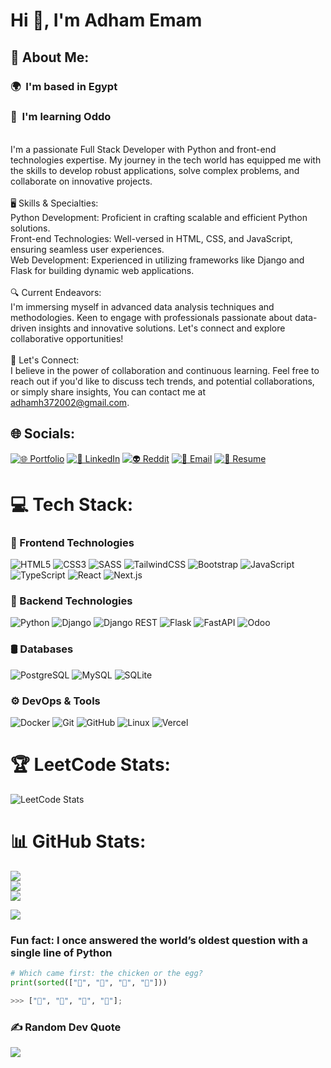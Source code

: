 # Hi 👋, I'm Adham Emam
## 💫 About Me:
### 🌍  I'm based in Egypt<br>
### 🧠  I'm learning Oddo
<br>I'm a passionate Full Stack Developer with Python and front-end technologies expertise. My journey in the tech world has equipped me with the skills to develop robust applications, solve complex problems, and collaborate on innovative projects.<br><br>🖥️ Skills & Specialties:<br>Python Development: Proficient in crafting scalable and efficient Python solutions.<br>Front-end Technologies: Well-versed in HTML, CSS, and JavaScript, ensuring seamless user experiences.<br>Web Development: Experienced in utilizing frameworks like Django and Flask for building dynamic web applications.<br><br>🔍 Current Endeavors:<br>I'm immersing myself in advanced data analysis techniques and methodologies. Keen to engage with professionals passionate about data-driven insights and innovative solutions. Let's connect and explore collaborative opportunities!<br><br>📩 Let's Connect:<br>I believe in the power of collaboration and continuous learning. Feel free to reach out if you'd like to discuss tech trends, and potential collaborations, or simply share insights, You can contact me at [adhamh372002@gmail.com](mailto:adhamh372002@gmail.com).<br>


## 🌐 Socials:
[![🌐 Portfolio](https://img.shields.io/badge/Portfolio-000000?style=for-the-badge&logo=About.me&logoColor=white)](https://adhamemam.vercel.app)
[![💼 LinkedIn](https://img.shields.io/badge/LinkedIn-0077B5?style=for-the-badge&logo=linkedin&logoColor=white)](https://linkedin.com/in/adham-emam-91935a229)
[![👽 Reddit](https://img.shields.io/badge/Reddit-FF4500?style=for-the-badge&logo=reddit&logoColor=white)](https://reddit.com/user/Southern-Stranger528)
[![📧 Email](https://img.shields.io/badge/Gmail-D14836?style=for-the-badge&logo=gmail&logoColor=white)](mailto:adhamh372002@gmail.com)
[![📄 Resume](https://img.shields.io/badge/Resume-4CAF50?style=for-the-badge&logo=googledocs&logoColor=white)](https://docs.google.com/document/d/1A70ighecA9ETxm4k1BODG5P-JCip1K0lTnwWn9aH2_0/edit?usp=sharing)



# 💻 Tech Stack:

### 🎨 Frontend Technologies
![HTML5](https://img.shields.io/badge/html5-%23E34F26.svg?style=for-the-badge&logo=html5&logoColor=white)
![CSS3](https://img.shields.io/badge/css3-%231572B6.svg?style=for-the-badge&logo=css3&logoColor=white)
![SASS](https://img.shields.io/badge/SASS-hotpink.svg?style=for-the-badge&logo=SASS&logoColor=white)
![TailwindCSS](https://img.shields.io/badge/tailwindcss-06B6D4?style=for-the-badge&logo=tailwindcss&logoColor=white)
![Bootstrap](https://img.shields.io/badge/Bootstrap-%23563d7c.svg?style=for-the-badge&logo=Bootstrap&logoColor=white)
![JavaScript](https://img.shields.io/badge/javascript-%23323330.svg?style=for-the-badge&logo=javascript&logoColor=%23F7DF1E)
![TypeScript](https://img.shields.io/badge/typescript-%23007ACC.svg?style=for-the-badge&logo=typescript&logoColor=white)
![React](https://img.shields.io/badge/react-%2320232a.svg?style=for-the-badge&logo=react&logoColor=%2361DAFB)
![Next.js](https://img.shields.io/badge/next.js-000000.svg?style=for-the-badge&logo=nextdotjs&logoColor=white)

### 🧠 Backend Technologies
![Python](https://img.shields.io/badge/python-3670A0?style=for-the-badge&logo=python&logoColor=ffdd54)
![Django](https://img.shields.io/badge/django-%23092E20.svg?style=for-the-badge&logo=django&logoColor=white)
![Django REST](https://img.shields.io/badge/DJANGO-REST-ff1709?style=for-the-badge&logo=django&logoColor=white&color=ff1709&labelColor=gray)
![Flask](https://img.shields.io/badge/flask-%23000.svg?style=for-the-badge&logo=flask&logoColor=white)
![FastAPI](https://img.shields.io/badge/fastapi-009688?style=for-the-badge&logo=fastapi&logoColor=white)
![Odoo](https://img.shields.io/badge/Odoo-714B67?style=for-the-badge&logo=odoo&logoColor=white)

### 🛢️ Databases
![PostgreSQL](https://img.shields.io/badge/postgresql-4169E1.svg?style=for-the-badge&logo=postgresql&logoColor=white)
![MySQL](https://img.shields.io/badge/mysql-4479A1.svg?style=for-the-badge&logo=mysql&logoColor=white)
![SQLite](https://img.shields.io/badge/sqlite-%2307405e.svg?style=for-the-badge&logo=sqlite&logoColor=white)

### ⚙️ DevOps & Tools
![Docker](https://img.shields.io/badge/docker-0db7ed.svg?style=for-the-badge&logo=docker&logoColor=white)
![Git](https://img.shields.io/badge/git-%23F05033.svg?style=for-the-badge&logo=git&logoColor=white)
![GitHub](https://img.shields.io/badge/github-%23121011.svg?style=for-the-badge&logo=github&logoColor=white)
![Linux](https://img.shields.io/badge/Linux-FCC624?style=for-the-badge&logo=linux&logoColor=black)
![Vercel](https://img.shields.io/badge/Vercel-000000?style=for-the-badge&logo=vercel&logoColor=white)


# 🏆 LeetCode Stats:
![LeetCode Stats](https://leetcard.jacoblin.cool/adhamhossam?theme=dark&font=Source%20Code%20Pro&ext=heatmap)

# 📊 GitHub Stats:
![](https://github-readme-stats.vercel.app/api?username=Adham-Emam&theme=dark&hide_border=false&include_all_commits=true&count_private=false)<br/>
![](https://github-readme-streak-stats.herokuapp.com/?user=Adham-Emam&theme=dark&hide_border=false)<br/>
![](https://github-readme-stats.vercel.app/api/top-langs/?username=Adham-Emam&theme=dark&hide_border=false&include_all_commits=true&count_private=false&layout=compact)

[![](https://visitcount.itsvg.in/api?id=Adham-Emam&icon=5&color=2)](https://visitcount.itsvg.in)

### Fun fact: I once answered the world’s oldest question with a single line of Python

``` Python
# Which came first: the chicken or the egg?
print(sorted(["🥚", "🐣", "🐥", "🐔"]))

>>> ["🐔", "🐣", "🐥", "🥚"];
```

### ✍️ Random Dev Quote
![](https://quotes-github-readme.vercel.app/api?type=horizontal&theme=radical)


